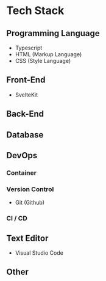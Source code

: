 # Tech Stack

## Programming Language

- Typescript
- HTML (Markup Language)
- CSS (Style Language)

## Front-End

- SvelteKit

## Back-End

## Database

## DevOps

### Container

### Version Control

- Git (Github)

### CI / CD

## Text Editor

- Visual Studio Code

## Other
